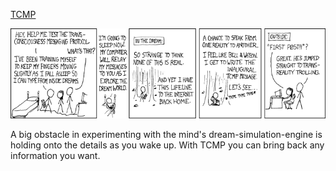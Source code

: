 [TCMP](https://xkcd.com/269)

![TCMP](./random_comic.png)

A big obstacle in experimenting with the mind's dream-simulation-engine is holding onto the details as you wake up.  With TCMP you can bring back any information you want.

